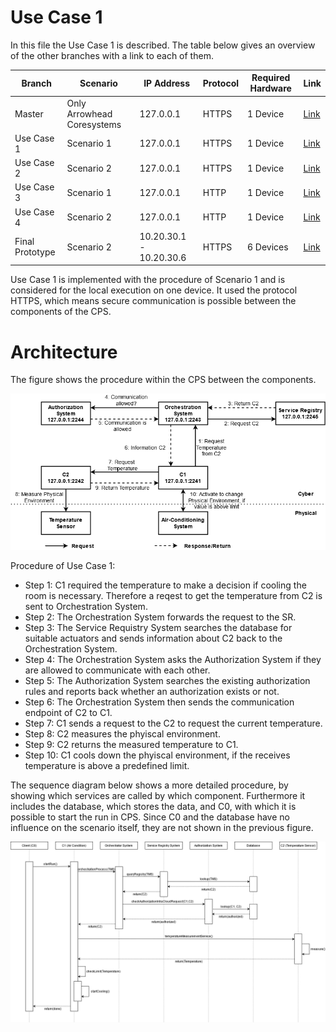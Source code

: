 # Use Case 1 

In this file the Use Case 1 is described. The table below gives an overview of the other branches with a link to each of them. 

| Branch | Scenario | IP Address | Protocol | Required Hardware | Link |
| -------- | ---------- | ---------- | -------- | ----------------- | ------ |
| Master | Only Arrowhead Coresystems | 127.0.0.1  | HTTPS | 1 Device | [Link](https://github.com/igo3r/MIT4.0) |
| Use Case 1 | Scenario 1 | 127.0.0.1  | HTTPS | 1 Device |  [Link](https://github.com/igo3r/MIT4.0/tree/UseCase1) |
| Use Case 2 | Scenario 2 | 127.0.0.1  | HTTPS | 1 Device | [Link](https://github.com/igo3r/MIT4.0/tree/UseCase2) |
| Use Case 3 | Scenario 1 | 127.0.0.1  | HTTP | 1 Device | [Link](https://github.com/igo3r/MIT4.0/tree/UseCase3) |
| Use Case 4 | Scenario 2 | 127.0.0.1  | HTTP | 1 Device | [Link](https://github.com/igo3r/MIT4.0/tree/UseCase4) |
| Final Prototype | Scenario 2 | 10.20.30.1 - 10.20.30.6 | HTTPS | 6 Devices | [Link](https://github.com/igo3r/MIT4.0/tree/final_prototype)| 

Use Case 1 is implemented with the procedure of Scenario 1 and is considered for the local execution on one device. It used the protocol HTTPS, which means secure communication is possible between the components of the CPS. 

# Architecture

The figure shows the procedure within the CPS between the components. 

![Use Case 1](/images/usecase1_corrected.png)


Procedure of Use Case 1: 
* Step 1: C1 required the temperature to make a decision if cooling the room is necessary. Therefore a reqest to get the temperature from C2 is sent to Orchestration System.
* Step 2: The Orchestration System forwards the request to the SR.
* Step 3: The Service Requistry System searches the database for suitable actuators and sends information about C2 back to the Orchestration System.
* Step 4: The Orchestration System asks the Authorization System if they are allowed to communicate with each other. 
* Step 5: The Authorization System searches the existing authorization rules and reports back whether an authorization exists or not.
* Step 6: The Orchestration System then sends the communication endpoint of C2 to C1.
* Step 7: C1 sends a request to the C2 to request the current temperature.
* Step 8: C2 measures the phyiscal environment. 
* Step 9: C2 returns the measured temperature to C1. 
* Step 10: C1 cools down the phyiscal environment, if the receives temperature is above a predefined limit. 

The sequence diagram below shows a more detailed procedure, by showing which services are called by which component. Furthermore it includes the database, which stores the data, and C0, with which it is possible to start the run in CPS. Since C0 and the database have no influence on the scenario itself, they are not shown in the previous figure. 

![SequenceDiagramm Use Case 1](/images/sequencediagrammUC1andUC3.png)
